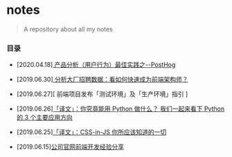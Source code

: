 # notes

> A repository about all my notes

### 目录

- [2020.04.18][ 产品分析（用户行为）最佳实践之--PostHog ](https://juejin.im/post/5e9b9dc551882573a25f34f8)

- [2019.06.30][ 分析大厂招聘数据：看如何快速成为前端架构师？ ](https://juejin.im/post/5d14a05ef265da1bce3de2f6)

- [2019.06.27][ 前端项目发布「测试环境」及「生产环境」指引 ]

- [2019.06.26][「译文」：你究竟能用 Python 做什么？ 我们一起来看下 Python 的 3 个主要应用方向](https://juejin.im/post/5d132b0bf265da1bce3de0c9)

- [2019.06.25][「译文」：CSS-in-JS 你所应该知道的一切](https://juejin.im/post/5d10e5d36fb9a07eb55f6939)

- [2019.06.15][公司官网前端开发经验分享](https://juejin.im/post/5d046fd4f265da1b725c0066)